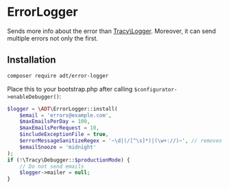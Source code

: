 ErrorLogger
===========

Sends more info about the error than [Tracy\Logger](https://github.com/nette/tracy). Moreover, it can send multiple errors not only the first.

Installation
------------

````bash
composer require adt/error-logger
````

Place this to your bootstrap.php after calling `$configurator->enableDebugger()`:

````php
$logger = \ADT\ErrorLogger::install(
	$email = 'errors@example.com', 
	$maxEmailsPerDay = 100, 
	$maxEmailsPerRequest = 10, 
	$includeExceptionFile = true,
	$errorMessageSanitizeRegex = '~\d|(/[^\s]*)|(\w+://)~', // removes all numbers, absolut paths and protocols
	$emailSnooze = 'midnight'
);
if (!\Tracy\Debugger::$productionMode) {
	// Do not send emails
	$logger->mailer = null;
}
````
